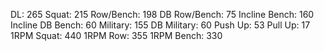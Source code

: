 DL: 265
 Squat: 215
 Row/Bench: 198
 DB Row/Bench: 75
 Incline Bench: 160
 Incline DB Bench: 60
 Military: 155
 DB Military: 60
 Push Up: 53
 Pull Up: 17
 1RPM Squat: 440
 1RPM Row: 355
 1RPM Bench: 330
